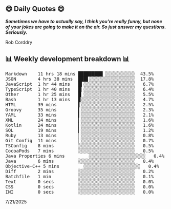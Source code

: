 ## 😄 Daily Quotes 😄

_**Sometimes we have to actually say, I think you're really funny, but none of your jokes are going to make it on the air. So just answer my questions. Seriously.**_

Rob Corddry



## 📊 Weekly development breakdown 📊

<pre>Markdown    11 hrs 18 mins █████████▏░░░░░░░░░░░  43.5%
JSON        4 hrs 38 mins  ███▋░░░░░░░░░░░░░░░░░  17.8%
JavaScript  1 hr 44 mins   █▍░░░░░░░░░░░░░░░░░░░   6.7%
TypeScript  1 hr 40 mins   █▎░░░░░░░░░░░░░░░░░░░   6.4%
Other       1 hr 25 mins   █▏░░░░░░░░░░░░░░░░░░░   5.5%
Bash        1 hr 13 mins   ▉░░░░░░░░░░░░░░░░░░░░   4.7%
HTML        39 mins        ▌░░░░░░░░░░░░░░░░░░░░   2.5%
Groovy      35 mins        ▍░░░░░░░░░░░░░░░░░░░░   2.3%
YAML        33 mins        ▍░░░░░░░░░░░░░░░░░░░░   2.1%
XML         24 mins        ▎░░░░░░░░░░░░░░░░░░░░   1.6%
Kotlin      24 mins        ▎░░░░░░░░░░░░░░░░░░░░   1.6%
SQL         19 mins        ▎░░░░░░░░░░░░░░░░░░░░   1.2%
Ruby        13 mins        ▏░░░░░░░░░░░░░░░░░░░░   0.8%
Git Config  11 mins        ▏░░░░░░░░░░░░░░░░░░░░   0.7%
TSConfig    8 mins         ░░░░░░░░░░░░░░░░░░░░░   0.5%
CocoaPods   7 mins         ░░░░░░░░░░░░░░░░░░░░░   0.5%
Java Properties 6 mins         ░░░░░░░░░░░░░░░░░░░░░   0.4%
Java        6 mins         ░░░░░░░░░░░░░░░░░░░░░   0.4%
Objective-C++ 5 mins         ░░░░░░░░░░░░░░░░░░░░░   0.4%
Diff        2 mins         ░░░░░░░░░░░░░░░░░░░░░   0.2%
Batchfile   1 min          ░░░░░░░░░░░░░░░░░░░░░   0.1%
Text        0 secs         ░░░░░░░░░░░░░░░░░░░░░   0.0%
CSS         0 secs         ░░░░░░░░░░░░░░░░░░░░░   0.0%
INI         0 secs         ░░░░░░░░░░░░░░░░░░░░░   0.0%</pre>

7/21/2025